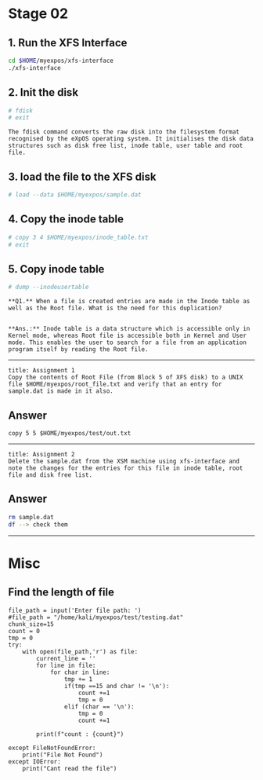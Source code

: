 # Stage 02

## 1. Run the XFS Interface
```bash
cd $HOME/myexpos/xfs-interface
./xfs-interface
```

## 2. Init the disk
```bash
# fdisk
# exit
```

```ad-note
The fdisk command converts the raw disk into the filesystem format recognised by the eXpOS operating system. It initialises the disk data structures such as disk free list, inode table, user table and root file.
```

## 3. load the file to the XFS disk
```bash
# load --data $HOME/myexpos/sample.dat
```

## 4. Copy the inode table
```bash
# copy 3 4 $HOME/myexpos/inode_table.txt
# exit
```

## 5. Copy inode table
```bash
# dump --inodeusertable
```

```ad-question
**Q1.** When a file is created entries are made in the Inode table as well as the Root file. What is the need for this duplication?


**Ans.:** Inode table is a data structure which is accessible only in Kernel mode, whereas Root file is accessible both in Kernel and User mode. This enables the user to search for a file from an application program itself by reading the Root file.
```

---

```ad-question
title: Assignment 1
Copy the contents of Root File (from Block 5 of XFS disk) to a UNIX file $HOME/myexpos/root_file.txt and verify that an entry for sample.dat is made in it also.
```

## Answer
```
copy 5 5 $HOME/myexpos/test/out.txt
```

---

```ad-question
title: Assignment 2
Delete the sample.dat from the XSM machine using xfs-interface and note the changes for the entries for this file in inode table, root file and disk free list.
```

## Answer
```bash
rm sample.dat
df --> check them
```

---

# Misc
## Find the length of file
```python3
file_path = input('Enter file path: ')
#file_path = "/home/kali/myexpos/test/testing.dat"
chunk_size=15
count = 0
tmp = 0
try:
	with open(file_path,'r') as file:
		current_line = ''
		for line in file:
			for char in line:
				tmp += 1
				if(tmp ==15 and char != '\n'):
					count +=1
					tmp = 0
				elif (char == '\n'):
					tmp = 0
					count +=1

		print(f"count : {count}")

except FileNotFoundError:
	print("File Not Found")
except IOError:
	print("Cant read the file")
```



























